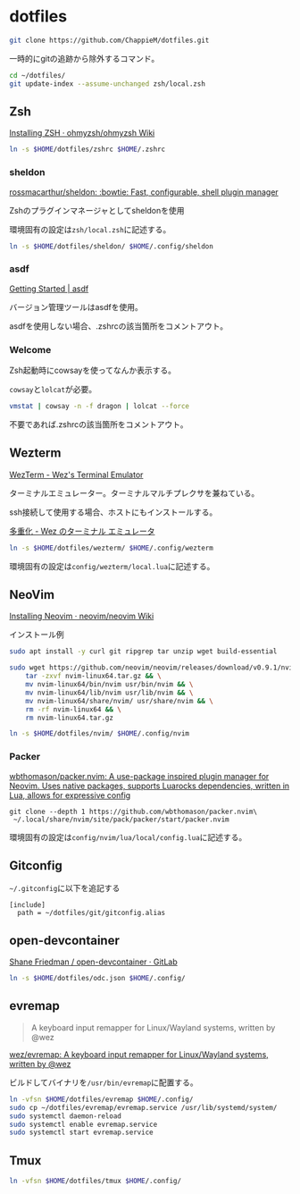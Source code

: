 # dotfiles
```sh
git clone https://github.com/ChappieM/dotfiles.git
```

一時的にgitの追跡から除外するコマンド。

```sh
cd ~/dotfiles/
git update-index --assume-unchanged zsh/local.zsh
```


## Zsh
[Installing ZSH · ohmyzsh/ohmyzsh Wiki](https://github.com/ohmyzsh/ohmyzsh/wiki/Installing-ZSH)


```sh
ln -s $HOME/dotfiles/zshrc $HOME/.zshrc
```

### sheldon
[rossmacarthur/sheldon: :bowtie: Fast, configurable, shell plugin manager](https://github.com/rossmacarthur/sheldon#-installation)

Zshのプラグインマネージャとしてsheldonを使用

環境固有の設定は`zsh/local.zsh`に記述する。

```sh
ln -s $HOME/dotfiles/sheldon/ $HOME/.config/sheldon
```

### asdf
[Getting Started | asdf](https://asdf-vm.com/guide/getting-started.html)

バージョン管理ツールはasdfを使用。

asdfを使用しない場合、.zshrcの該当箇所をコメントアウト。

### Welcome
Zsh起動時にcowsayを使ってなんか表示する。


`cowsay`と`lolcat`が必要。

```bash
vmstat | cowsay -n -f dragon | lolcat --force
```

不要であれば.zshrcの該当箇所をコメントアウト。


## Wezterm
[WezTerm - Wez's Terminal Emulator](https://wezfurlong.org/wezterm/index.html)

ターミナルエミュレーター。ターミナルマルチプレクサを兼ねている。

ssh接続して使用する場合、ホストにもインストールする。

[多重化 - Wez のターミナル エミュレータ](https://wezfurlong.org/wezterm/multiplexing.html#ssh-domains)

```sh
ln -s $HOME/dotfiles/wezterm/ $HOME/.config/wezterm
```

環境固有の設定は`config/wezterm/local.lua`に記述する。

## NeoVim
[Installing Neovim · neovim/neovim Wiki](https://github.com/neovim/neovim/wiki/Installing-Neovim)

インストール例

```sh
sudo apt install -y curl git ripgrep tar unzip wget build-essential

sudo wget https://github.com/neovim/neovim/releases/download/v0.9.1/nvim-linux64.tar.gz && \
    tar -zxvf nvim-linux64.tar.gz && \
    mv nvim-linux64/bin/nvim usr/bin/nvim && \
    mv nvim-linux64/lib/nvim usr/lib/nvim && \
    mv nvim-linux64/share/nvim/ usr/share/nvim && \
    rm -rf nvim-linux64 && \
    rm nvim-linux64.tar.gz
```

```sh
ln -s $HOME/dotfiles/nvim/ $HOME/.config/nvim
```

### Packer

[wbthomason/packer.nvim: A use-package inspired plugin manager for Neovim. Uses native packages, supports Luarocks dependencies, written in Lua, allows for expressive config](https://github.com/wbthomason/packer.nvim)

```
git clone --depth 1 https://github.com/wbthomason/packer.nvim\
 ~/.local/share/nvim/site/pack/packer/start/packer.nvim
```

環境固有の設定は`config/nvim/lua/local/config.lua`に記述する。

## Gitconfig
`~/.gitconfig`に以下を追記する


```
[include]
  path = ~/dotfiles/git/gitconfig.alias
```

## open-devcontainer
[Shane Friedman / open-devcontainer · GitLab](https://gitlab.com/smoores/open-devcontainer#lifecycle-scripts)


```sh
ln -s $HOME/dotfiles/odc.json $HOME/.config/
```

## evremap

> A keyboard input remapper for Linux/Wayland systems, written by @wez

[wez/evremap: A keyboard input remapper for Linux/Wayland systems, written by @wez](https://github.com/wez/evremap)

ビルドしてバイナリを`/usr/bin/evremap`に配置する。

```bash
ln -vfsn $HOME/dotfiles/evremap $HOME/.config/
sudo cp ~/dotfiles/evremap/evremap.service /usr/lib/systemd/system/
sudo systemctl daemon-reload
sudo systemctl enable evremap.service
sudo systemctl start evremap.service
```

## Tmux

```bash
ln -vfsn $HOME/dotfiles/tmux $HOME/.config/
```
